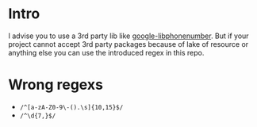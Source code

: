 # Intro

I advise you to use a 3rd party lib like [google-libphonenumber](https://www.npmjs.com/package/google-libphonenumber). But if your project cannot accept 3rd party packages because of lake of resource or anything else you can use the introduced regex in this repo.

# Wrong regexs

-   `/^[a-zA-Z0-9\-().\s]{10,15}$/`
-   `/^\d{7,}$/`
